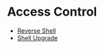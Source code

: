 # Access Control


- [Reverse Shell](https://github.com/Dyvan97/appunti/blob/main/Access%20Control/reverse_shell.md)
- [Shell Upgrade](https://github.com/Dyvan97/appunti/blob/main/Access%20Control/shell_upgrade.md)
